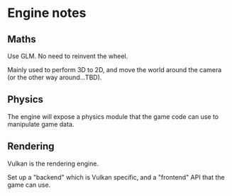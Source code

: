 # Engine notes

## Maths

Use GLM. No need to reinvent the wheel.

Mainly used to perform 3D to 2D, and move the world around the camera (or the other way around...TBD).

## Physics

The engine will expose a physics module that the game code can use to manipulate game data.


## Rendering

Vulkan is the rendering engine.

Set up a "backend" which is Vulkan specific, and a "frontend" API that the game can use.
